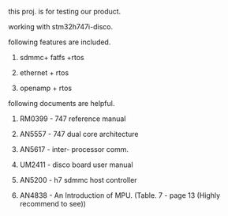 this proj. is for testing our product.

working with stm32h747i-disco. 

following features are included.


1. sdmmc+ fatfs +rtos

2. ethernet + rtos

3. openamp + rtos




following documents are helpful.

1. RM0399 - 747 reference manual

2. AN5557 - 747 dual core architecture

3. AN5617 - inter- processor comm.

4. UM2411 - disco board user manual

5. AN5200 - h7 sdmmc host controller

6. AN4838 - An Introduction of MPU. (Table. 7 - page 13 (Highly recommend to see))